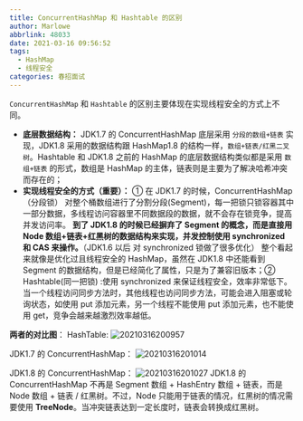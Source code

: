 ```yaml
---
title: ConcurrentHashMap 和 Hashtable 的区别
author: Marlowe
abbrlink: 48033
date: 2021-03-16 09:56:52
tags: 
  - HashMap
  - 线程安全
categories: 春招面试
---
```

`ConcurrentHashMap` 和 `Hashtable` 的区别主要体现在实现线程安全的方式上不同。
<!--more-->

* **底层数据结构：** JDK1.7 的 ConcurrentHashMap 底层采用 `分段的数组+链表` 实现，JDK1.8 采用的数据结构跟 HashMap1.8 的结构一样，`数组+链表/红黑二叉树`。Hashtable 和 JDK1.8 之前的 HashMap 的底层数据结构类似都是采用 `数组+链表` 的形式，数组是 HashMap 的主体，链表则是主要为了解决哈希冲突而存在的；
* **实现线程安全的方式（重要）：** ① 在 JDK1.7 的时候，ConcurrentHashMap（分段锁） 对整个桶数组进行了分割分段(Segment)，每一把锁只锁容器其中一部分数据，多线程访问容器里不同数据段的数据，就不会存在锁竞争，提高并发访问率。 **到了 JDK1.8 的时候已经摒弃了 Segment 的概念，而是直接用 Node 数组+链表+红黑树的数据结构来实现，并发控制使用 synchronized 和 CAS 来操作。**（JDK1.6 以后 对 synchronized 锁做了很多优化） 整个看起来就像是优化过且线程安全的 HashMap，虽然在 JDK1.8 中还能看到 Segment 的数据结构，但是已经简化了属性，只是为了兼容旧版本；② Hashtable(同一把锁) :使用 synchronized 来保证线程安全，效率非常低下。当一个线程访问同步方法时，其他线程也访问同步方法，可能会进入阻塞或轮询状态，如使用 put 添加元素，另一个线程不能使用 put 添加元素，也不能使用 get，竞争会越来越激烈效率越低。

**两者的对比图**：
HashTable:
![20210316200957](http://marlowe.oss-cn-beijing.aliyuncs.com/img/20210316200957.png)

JDK1.7 的 ConcurrentHashMap：
![20210316201014](http://marlowe.oss-cn-beijing.aliyuncs.com/img/20210316201014.png)

JDK1.8 的 ConcurrentHashMap：
![20210316201027](http://marlowe.oss-cn-beijing.aliyuncs.com/img/20210316201027.png)
JDK1.8 的 ConcurrentHashMap 不再是 Segment 数组 + HashEntry 数组 + 链表，而是 Node 数组 + 链表 / 红黑树。不过，Node 只能用于链表的情况，红黑树的情况需要使用 **TreeNode**。当冲突链表达到一定长度时，链表会转换成红黑树。